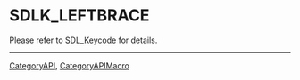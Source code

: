 # SDLK_LEFTBRACE

Please refer to [SDL_Keycode](SDL_Keycode) for details.

----
[CategoryAPI](CategoryAPI), [CategoryAPIMacro](CategoryAPIMacro)

